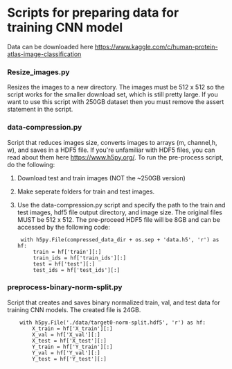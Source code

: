 # Scripts for preparing data for training CNN model

Data can be downloaded here
https://www.kaggle.com/c/human-protein-atlas-image-classification

### Resize_images.py
Resizes the images to a new directory. The images must be 512 x 512 so the script works for the smaller download set, which is still pretty large.
If you want to use this script with 250GB dataset then you must remove the assert statement in the script.

### data-compression.py 
Script that reduces images size, converts images to arrays (m, channel,h, w), and saves in a 
HDF5 file. If you're unfamiliar with HDF5 files, you can read about them here https://www.h5py.org/. To run the pre-process 
script, do the following:
1. Download test and train images (NOT the ~250GB version)
2. Make seperate folders for train and test images.
3. Use the data-compression.py script and specify the path to the train and test images, hdf5 file output 
directory, and image size. The original files MUST be 512 x 512. The pre-proceed HDF5 file will be 8GB
and can be accessed by the following code:

        with h5py.File(compressed_data_dir + os.sep + 'data.h5', 'r') as hf:
            train = hf['train'][:]
            train_ids = hf['train_ids'][:]
            test = hf['test'][:]
            test_ids = hf['test_ids'][:]

### preprocess-binary-norm-split.py
Script that creates and saves binary normalized train, val, and test data for training CNN models.
The created file is 24GB.

		with h5py.File('./data/target0-norm-split.hdf5', 'r') as hf:
    		X_train = hf['X_train'][:]
    		X_val = hf['X_val'][:]
    		X_test = hf['X_test'][:]
    		Y_train = hf['Y_train'][:]
    		Y_val = hf['Y_val'][:]
    		Y_test = hf['Y_test'][:]